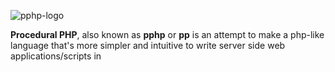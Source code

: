 ![pphp-logo](https://i.imgur.com/y1X8pmB.png)

**Procedural PHP**, also known as **pphp** or **pp** is an attempt to make a php-like language that's more simpler and intuitive to write server side web applications/scripts in
